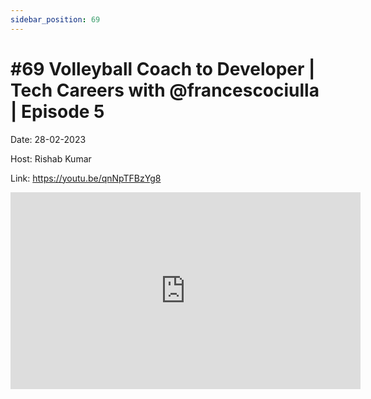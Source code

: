 ```yaml
---
sidebar_position: 69
---
```


# #69 Volleyball Coach to Developer | Tech Careers with @francescociulla | Episode 5

Date: 28-02-2023

Host: Rishab Kumar

Link: https://youtu.be/qnNpTFBzYg8

<iframe width="560" height="315" src="https://www.youtube.com/embed/qnNpTFBzYg8" title="YouTube video player" frameborder="0" allow="accelerometer; autoplay; clipboard-write; encrypted-media; gyroscope; picture-in-picture; web-share" allowfullscreen></iframe>